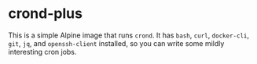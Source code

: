 # crond-plus

This is a simple Alpine image that runs `crond`. It has `bash`, `curl`, `docker-cli`, `git`, `jq`, and `openssh-client` installed, so you can write some mildly interesting cron jobs.

